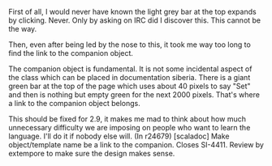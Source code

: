 First of all, I would never have known the light grey bar at the top expands by clicking.  Never.  Only by asking on IRC did I discover this.  This cannot be the way.

Then, even after being led by the nose to this, it took me way too long to find the link to the companion object.

The companion object is fundamental.  It is not some incidental aspect of the class which can be placed in documentation siberia.  There is a giant green bar at the top of the page which uses about 40 pixels to say "Set" and then is nothing but empty green for the next 2000 pixels.  That's where a link to the companion object belongs.

This should be fixed for 2.9, it makes me mad to think about how much unnecessary difficulty we are imposing on people who want to learn the language.  I'll do it if nobody else will.
(In r24679) [scaladoc] Make object/template name be a link to the companion. Closes SI-4411. Review by extempore to make sure the design makes sense.
